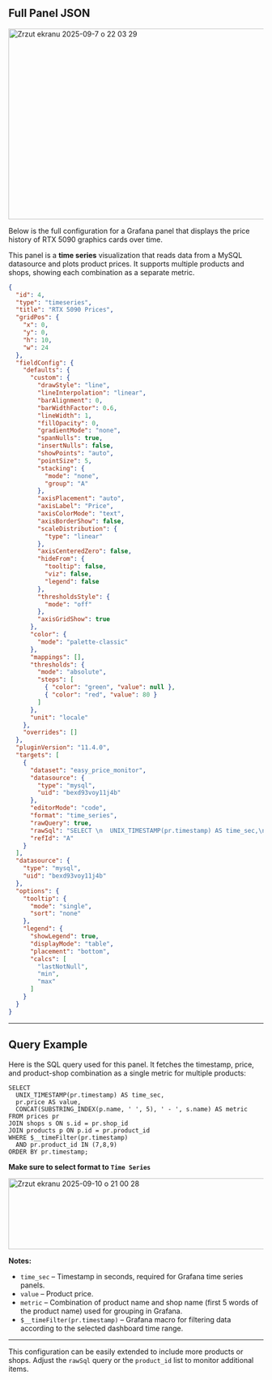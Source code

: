 ## Full Panel JSON

<img width="1139" height="376" alt="Zrzut ekranu 2025-09-7 o 22 03 29" src="https://github.com/user-attachments/assets/3ef37f8f-b4a3-4853-9cfb-2d70de0ba100" />

Below is the full configuration for a Grafana panel that displays the price history of RTX 5090 graphics cards over time.

This panel is a **time series** visualization that reads data from a MySQL datasource and plots product prices. It supports multiple products and shops, showing each combination as a separate metric.

```json
{
  "id": 4,
  "type": "timeseries",
  "title": "RTX 5090 Prices",
  "gridPos": {
    "x": 0,
    "y": 0,
    "h": 10,
    "w": 24
  },
  "fieldConfig": {
    "defaults": {
      "custom": {
        "drawStyle": "line",
        "lineInterpolation": "linear",
        "barAlignment": 0,
        "barWidthFactor": 0.6,
        "lineWidth": 1,
        "fillOpacity": 0,
        "gradientMode": "none",
        "spanNulls": true,
        "insertNulls": false,
        "showPoints": "auto",
        "pointSize": 5,
        "stacking": {
          "mode": "none",
          "group": "A"
        },
        "axisPlacement": "auto",
        "axisLabel": "Price",
        "axisColorMode": "text",
        "axisBorderShow": false,
        "scaleDistribution": {
          "type": "linear"
        },
        "axisCenteredZero": false,
        "hideFrom": {
          "tooltip": false,
          "viz": false,
          "legend": false
        },
        "thresholdsStyle": {
          "mode": "off"
        },
        "axisGridShow": true
      },
      "color": {
        "mode": "palette-classic"
      },
      "mappings": [],
      "thresholds": {
        "mode": "absolute",
        "steps": [
          { "color": "green", "value": null },
          { "color": "red", "value": 80 }
        ]
      },
      "unit": "locale"
    },
    "overrides": []
  },
  "pluginVersion": "11.4.0",
  "targets": [
    {
      "dataset": "easy_price_monitor",
      "datasource": {
        "type": "mysql",
        "uid": "bexd93voy11j4b"
      },
      "editorMode": "code",
      "format": "time_series",
      "rawQuery": true,
      "rawSql": "SELECT \n  UNIX_TIMESTAMP(pr.timestamp) AS time_sec,\n  pr.price AS value,\n  CONCAT(SUBSTRING_INDEX(p.name, ' ', 5), ' - ', s.name) AS metric\n FROM prices pr JOIN shops s ON s.id = pr.shop_id JOIN products p ON p.id = pr.product_id WHERE $__timeFilter(pr.timestamp) AND pr.product_id IN (7,8,9) ORDER BY pr.timestamp;",
      "refId": "A"
    }
  ],
  "datasource": {
    "type": "mysql",
    "uid": "bexd93voy11j4b"
  },
  "options": {
    "tooltip": {
      "mode": "single",
      "sort": "none"
    },
    "legend": {
      "showLegend": true,
      "displayMode": "table",
      "placement": "bottom",
      "calcs": [
        "lastNotNull",
        "min",
        "max"
      ]
    }
  }
}
```

---

## Query Example

Here is the SQL query used for this panel. It fetches the timestamp, price, and product-shop combination as a single metric for multiple products:

```mysql
SELECT 
  UNIX_TIMESTAMP(pr.timestamp) AS time_sec,
  pr.price AS value,
  CONCAT(SUBSTRING_INDEX(p.name, ' ', 5), ' - ', s.name) AS metric
FROM prices pr
JOIN shops s ON s.id = pr.shop_id
JOIN products p ON p.id = pr.product_id
WHERE $__timeFilter(pr.timestamp)
  AND pr.product_id IN (7,8,9)
ORDER BY pr.timestamp;
```
**Make sure to select format to `Time Series`**

<img width="857" height="140" alt="Zrzut ekranu 2025-09-10 o 21 00 28" src="https://github.com/user-attachments/assets/5313e180-fe91-489e-a4db-7f9352845f23" />

**Notes:**

* `time_sec` – Timestamp in seconds, required for Grafana time series panels.
* `value` – Product price.
* `metric` – Combination of product name and shop name (first 5 words of the product name) used for grouping in Grafana.
* `$__timeFilter(pr.timestamp)` – Grafana macro for filtering data according to the selected dashboard time range.

---

This configuration can be easily extended to include more products or shops. Adjust the `rawSql` query or the `product_id` list to monitor additional items.

